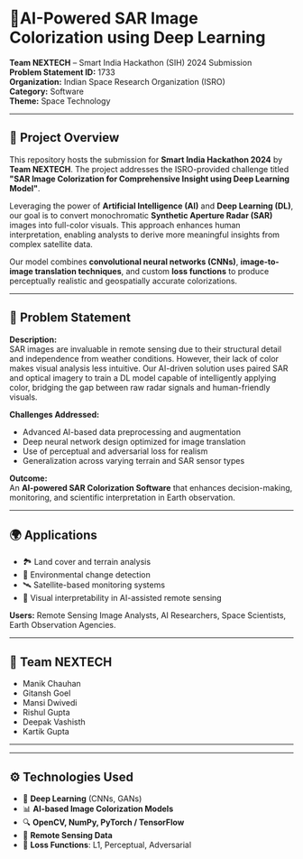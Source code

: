 # 🌌AI-Powered SAR Image Colorization using Deep Learning

**Team NEXTECH** – Smart India Hackathon (SIH) 2024 Submission  
**Problem Statement ID:** 1733  
**Organization:** Indian Space Research Organization (ISRO)  
**Category:** Software  
**Theme:** Space Technology  

---

## 🚀 Project Overview

This repository hosts the submission for **Smart India Hackathon 2024** by **Team NEXTECH**. The project addresses the ISRO-provided challenge titled **"SAR Image Colorization for Comprehensive Insight using Deep Learning Model"**.

Leveraging the power of **Artificial Intelligence (AI)** and **Deep Learning (DL)**, our goal is to convert monochromatic **Synthetic Aperture Radar (SAR)** images into full-color visuals. This approach enhances human interpretation, enabling analysts to derive more meaningful insights from complex satellite data.

Our model combines **convolutional neural networks (CNNs)**, **image-to-image translation techniques**, and custom **loss functions** to produce perceptually realistic and geospatially accurate colorizations.

---

## 🧠 Problem Statement

**Description:**  
SAR images are invaluable in remote sensing due to their structural detail and independence from weather conditions. However, their lack of color makes visual analysis less intuitive. Our AI-driven solution uses paired SAR and optical imagery to train a DL model capable of intelligently applying color, bridging the gap between raw radar signals and human-friendly visuals.

**Challenges Addressed:**  
- Advanced AI-based data preprocessing and augmentation  
- Deep neural network design optimized for image translation  
- Use of perceptual and adversarial loss for realism  
- Generalization across varying terrain and SAR sensor types

**Outcome:**  
An **AI-powered SAR Colorization Software** that enhances decision-making, monitoring, and scientific interpretation in Earth observation.

---

## 🌍 Applications

- 🏞️ Land cover and terrain analysis  
- 🌱 Environmental change detection  
- 🛰️ Satellite-based monitoring systems  
- 🧠 Visual interpretability in AI-assisted remote sensing  

**Users:** Remote Sensing Image Analysts, AI Researchers, Space Scientists, Earth Observation Agencies.

---

## 👥 Team NEXTECH

- Manik Chauhan  
- Gitansh Goel  
- Mansi Dwivedi  
- Rishul Gupta  
- Deepak Vashisth  
- Kartik Gupta  

---


---

## ⚙️ Technologies Used

- 🧠 **Deep Learning** (CNNs, GANs)
- 📊 **AI-based Image Colorization Models**
- 🔍 **OpenCV, NumPy, PyTorch / TensorFlow**
- 📡 **Remote Sensing Data**
- 🧪 **Loss Functions**: L1, Perceptual, Adversarial





